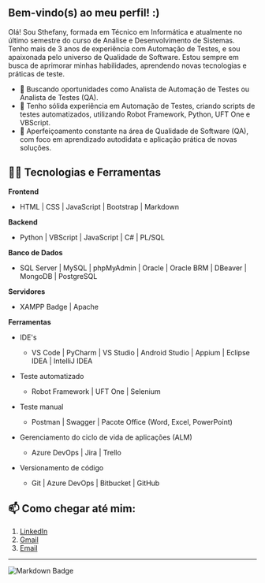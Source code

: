 ## Bem-vindo(s) ao meu perfil! :)  

Olá! Sou Sthefany, formada em Técnico em Informática e atualmente no último semestre do curso de Análise e Desenvolvimento de Sistemas. Tenho mais de 3 anos de experiência com Automação de Testes, e sou apaixonada pelo universo de Qualidade de Software. Estou sempre em busca de aprimorar minhas habilidades, aprendendo novas tecnologias e práticas de teste.

- :briefcase:  Buscando oportunidades como Analista de Automação de Testes ou Analista de Testes (QA).
- :robot: Tenho sólida experiência em Automação de Testes, criando scripts de testes automatizados, utilizando Robot Framework, Python, UFT One e VBScript.
- :dart: Aperfeiçoamento constante na área de Qualidade de Software (QA), com foco em aprendizado autodidata e aplicação prática de novas soluções.

## :woman_technologist:	 Tecnologias e Ferramentas  

**Frontend**
- HTML | CSS | JavaScript | Bootstrap | Markdown

**Backend**  
- Python | VBScript | JavaScript | C# | PL/SQL

**Banco de Dados**  
- SQL Server | MySQL | phpMyAdmin | Oracle | Oracle BRM | DBeaver | MongoDB | PostgreSQL

**Servidores**  
- XAMPP Badge | Apache

**Ferramentas**  
- IDE's
  - VS Code | PyCharm | VS Studio | Android Studio | Appium | Eclipse IDEA | IntelliJ IDEA

- Teste automatizado
  - Robot Framework | UFT One | Selenium

- Teste manual
  - Postman | Swagger | Pacote Office (Word, Excel, PowerPoint)

- Gerenciamento do ciclo de vida de aplicações (ALM)
  - Azure DevOps | Jira | Trello 

- Versionamento de código
   - Git | Azure DevOps | Bitbucket | GitHub

## :mailbox: Como chegar até mim:  
1. [LinkedIn](https://www.linkedin.com/in/sthefanyricardo/)  
2. [Gmail](mailto:sthefannyricardo@gmail.com)
3. [Email](mailto:sthefanyricardo@outlook.com.br)

---

![Markdown Badge](https://img.shields.io/badge/-Made%20with%20Markdown-000?style=for-the-badge&logo=markdown&logoColor=white)

<!--
**sthefanyricardo/sthefanyricardo** is a ✨ _special_ ✨ repository because its `README.md` (this file) appears on your GitHub profile.

Here are some ideas to get you started:

- 🔭 I’m currently working on ...
- 🌱 I’m currently learning ...
- 👯 I’m looking to collaborate on ...
- 🤔 I’m looking for help with ...
- 💬 Ask me about ...
- 📫 How to reach me: ...
- 😄 Pronouns: ...
- ⚡ Fun fact: ...
-->
